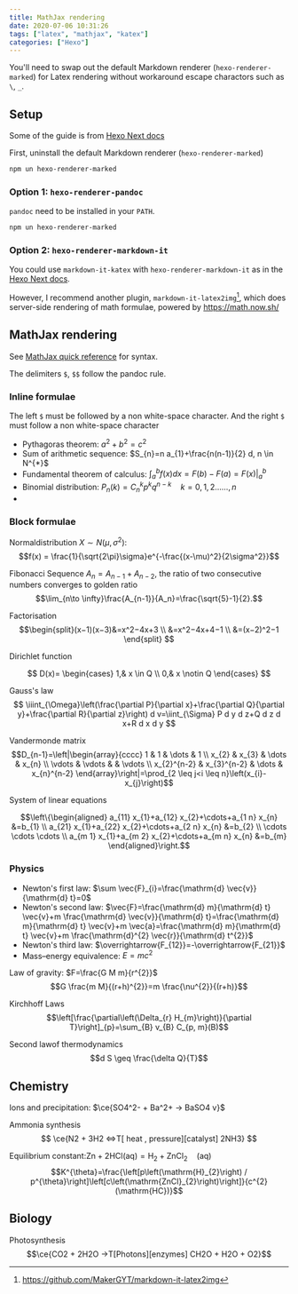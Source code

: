 ```yaml
---
title: MathJax rendering
date: 2020-07-06 10:31:26
tags: ["latex", "mathjax", "katex"]
categories: ["Hexo"]
---
```


You'll need to swap out the default Markdown renderer (`hexo-renderer-marked`) for Latex rendering without workaround escape charactors such as `\`, `_`.

<!-- more -->

## Setup

Some of the guide is from [Hexo Next docs](https://theme-next.js.org/docs/third-party-services/math-equations.html)

First, uninstall the default Markdown renderer (`hexo-renderer-marked`)

```bash
npm un hexo-renderer-marked
```

### Option 1: `hexo-renderer-pandoc`

`pandoc` need to be installed in your `PATH`.

```bash
npm un hexo-renderer-marked
```

### Option 2: `hexo-renderer-markdown-it`

You could use `markdown-it-katex` with `hexo-renderer-markdown-it` as in the [Hexo Next docs](https://theme-next.js.org/docs/third-party-services/math-equations.html).

However, I recommend another plugin, `markdown-it-latex2img`[^makergyt], which does server-side rendering of math formulae, powered by <https://math.now.sh/>

## MathJax rendering

See [MathJax quick reference](https://math.meta.stackexchange.com/questions/5020/mathjax-basic-tutorial-and-quick-reference) for syntax.

The delimiters `$`, `$$` follow the pandoc rule.

### Inline formulae

The left `$` must be followed by a non white-space character. And the right `$` must follow  a non white-space character

- Pythagoras theorem: $a^2+b^2=c^2$
- Sum of arithmetic sequence: $S_{n}=n a_{1}+\frac{n(n-1)}{2} d, n \in N^{*}$
- Fundamental theorem of calculus: $\int_{a}^{b} f(x) d x=F(b)-F(a)=\left.F(x)\right|_{a} ^{b}$
- Binomial distribution: $P_{n}(k)=C_{n}^{k} p^{k} q^{n-k} \quad k=0,1,2 \ldots \ldots, n$
- 
### Block formulae

Normaldistribution $X \sim N(\mu,\sigma^2)$:
$$f(x) = \frac{1}{\sqrt{2\pi}\sigma}e^{-\frac{(x-\mu)^2}{2\sigma^2}}$$

Fibonacci Sequence $A_n=A_{n-1}+A_{n-2}$, the ratio of two consecutive numbers converges to golden ratio
$$\lim_{n\to \infty}\frac{A_{n-1}}{A_n}=\frac{\sqrt{5}-1}{2}.$$

Factorisation
$$\begin{split}(x−1)(x−3)&=x^2−4x+3 \\ 
&=x^2−4x+4−1 \\ 
&=(x−2)^2−1
\end{split}
$$

Dirichlet function

$$
D(x)=
\begin{cases}
1,& x \in Q \\
0,& x \notin Q
\end{cases}
$$

Gauss's law
$$
\iiint_{\Omega}\left(\frac{\partial P}{\partial x}+\frac{\partial Q}{\partial y}+\frac{\partial R}{\partial z}\right) d v=\iint_{\Sigma} P d y d z+Q d z d x+R d x d y
$$

Vandermonde matrix
$$D_{n-1}=\left|\begin{array}{cccc}
1 & 1 & \dots & 1 \\
x_{2} & x_{3} & \dots & x_{n} \\
\vdots & \vdots & & \vdots \\
x_{2}^{n-2} & x_{3}^{n-2} & \dots & x_{n}^{n-2}
\end{array}\right|=\prod_{2 \leq j<i \leq n}\left(x_{i}-x_{j}\right)$$

System of linear equations

$$\left\{\begin{aligned}
a_{11} x_{1}+a_{12} x_{2}+\cdots+a_{1 n} x_{n} &=b_{1} \\
a_{21} x_{1}+a_{22} x_{2}+\cdots+a_{2 n} x_{n} &=b_{2} \\
\cdots \cdots \cdots \\
a_{m 1} x_{1}+a_{m 2} x_{2}+\cdots+a_{m n} x_{n} &=b_{m}
\end{aligned}\right.$$

### Physics
- Newton's first law: $\sum \vec{F}_{i}=\frac{\mathrm{d} \vec{v}}{\mathrm{d} t}=0$
- Newton's second law: $\vec{F}=\frac{\mathrm{d} m}{\mathrm{d} t} \vec{v}+m \frac{\mathrm{d} \vec{v}}{\mathrm{d} t}=\frac{\mathrm{d} m}{\mathrm{d} t} \vec{v}+m \vec{a}=\frac{\mathrm{d} m}{\mathrm{d} t} \vec{v}+m \frac{\mathrm{d}^{2} \vec{r}}{\mathrm{d} t^{2}}$
- Newton's third law: $\overrightarrow{F_{12}}=-\overrightarrow{F_{21}}$
- Mass–energy equivalence: $E=mc^2$

Law of gravity: $F=\frac{G M m}{r^{2}}$
$$G \frac{m M}{(r+h)^{2}}=m \frac{\nu^{2}}{(r+h)}$$

Kirchhoff Laws
$$\left[\frac{\partial\left(\Delta_{r} H_{m}\right)}{\partial T}\right]_{p}=\sum_{B} v_{B} C_{p, m}(B)$$

Second lawof thermodynamics
$$d S \geq \frac{\delta Q}{T}$$

## Chemistry
Ions and precipitation: $\ce{SO4^2- + Ba^2+ -> BaSO4 v}$

Ammonia synthesis
$$
\ce{N2 + 3H2 <=>T[ heat , pressure][catalyst] 2NH3}
$$

Equilibrium constant:$\mathrm{Zn}+2 \mathrm{HCl}(\mathrm{aq})=\mathrm{H}_{2}+\mathrm{ZnCl}_{2} \quad(\mathrm{aq})$
$$K^{\theta}=\frac{\left[p\left(\mathrm{H}_{2}\right) / p^{\theta}\right]\left[c\left(\mathrm{ZnCl}_{2}\right)\right]}{c^{2}(\mathrm{HC})}$$

## Biology
Photosynthesis
$$\ce{CO2 + 2H2O ->T[Photons][enzymes] CH2O + H2O + O2}$$

[^makergyt]: https://github.com/MakerGYT/markdown-it-latex2img